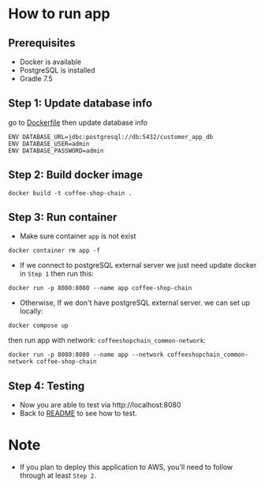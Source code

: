 # How to run app

## Prerequisites
- Docker is available
- PostgreSQL is installed
- Gradle 7.5

## Step 1: Update database info
go to [Dockerfile](Dockerfile) then update database info
```
ENV DATABASE_URL=jdbc:postgresql://db:5432/customer_app_db
ENV DATABASE_USER=admin
ENV DATABASE_PASSWORD=admin
```

## Step 2: Build docker image
```shell
docker build -t coffee-shop-chain .
```

## Step 3: Run container
- Make sure container `app` is not exist
```shell
docker container rm app -f
```
- If we connect to postgreSQL external server we just need update docker in `Step 1` then run this:
```shell
docker run -p 8080:8080 --name app coffee-shop-chain
```
- Otherwise, If we don't have postgreSQL external server. we can set up locally:
```shell
docker compose up
```
then run app with network: `coffeeshopchain_common-network`:
```shell
docker run -p 8080:8080 --name app --network coffeeshopchain_common-network coffee-shop-chain
```

## Step 4: Testing
- Now you are able to test via http://localhost:8080
- Back to [README](README.md) to see how to test.

# Note
- If you plan to deploy this application to AWS, you'll need to follow through at least `Step 2`.
